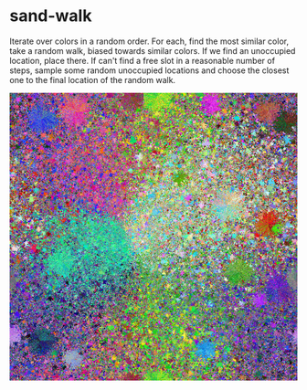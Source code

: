 # sand-walk

Iterate over colors in a random order.
For each, find the most similar color, take a random walk, biased towards similar colors.
If we find an unoccupied location, place there.
If can't find a free slot in a reasonable number of steps,
sample some random unoccupied locations and choose the closest one
to the final location of the random walk.

![Sand walk image](img-10-20-0.5-f-3-0.png)
